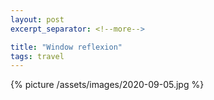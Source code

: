 ```yaml
---
layout: post
excerpt_separator: <!--more-->

title: "Window reflexion"
tags: travel
---
```


{% picture /assets/images/2020-09-05.jpg %}
<!--more-->